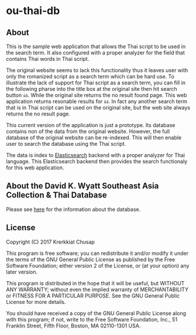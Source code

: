 # ou-thai-db

## About

This is the sample web application that allows the Thai script to be used in the search term. It also configured with a proper analyzer for the field that contains Thai words in Thai script.

The original website seems to lack this functionality thus it leaves user with only the romanized script as a search term which can be hard use. To illustrate the lack of support for Thai script as a search term, you can fill in the following pharse into the title box at the original site then hit search button `นิธิ`. While the original site returns the no result found page. This web application returns resonable results for `นิธิ`. In fact any another search term that is in Thai script can be used on the original site, but the web site always returns the no result page.

This current version of the application is just a prototype. Its database contains non of the data from the original website. However, the full database of the original website can be re-indexed. This will then enable user to search the database using the Thai script.

The data is index to [Elasticsearch](https://www.elastic.co/products/elasticsearch) backend with a proper analyzer for Thai language. This Elasticsearch backend then provides the search functionaly for this web application.

## About the David K. Wyatt Southeast Asia Collection & Thai Database
Please see [here](https://cicdatabank.library.ohiou.edu/opac/thai_about.php) for the information about the database.

## License
Copyright (C) 2017  Krerkkiat Chusap

This program is free software; you can redistribute it and/or modify
it under the terms of the GNU General Public License as published by
the Free Software Foundation; either version 2 of the License, or
(at your option) any later version.

This program is distributed in the hope that it will be useful,
but WITHOUT ANY WARRANTY; without even the implied warranty of
MERCHANTABILITY or FITNESS FOR A PARTICULAR PURPOSE.  See the
GNU General Public License for more details.

You should have received a copy of the GNU General Public License along
with this program; if not, write to the Free Software Foundation, Inc.,
51 Franklin Street, Fifth Floor, Boston, MA 02110-1301 USA.
